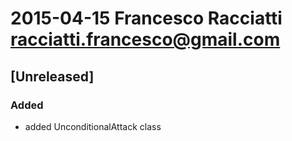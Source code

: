 # 2015-04-15  Francesco Racciatti  <racciatti.francesco@gmail.com>
## [Unreleased]
### Added
- added UnconditionalAttack class
